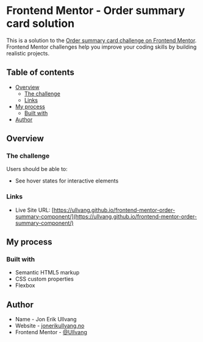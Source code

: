# Frontend Mentor - Order summary card solution

This is a solution to the [Order summary card challenge on Frontend Mentor](https://www.frontendmentor.io/challenges/order-summary-component-QlPmajDUj). Frontend Mentor challenges help you improve your coding skills by building realistic projects.

## Table of contents

- [Overview](#overview)
  - [The challenge](#the-challenge)
  - [Links](#links)
- [My process](#my-process)
  - [Built with](#built-with)
- [Author](#author)

## Overview

### The challenge

Users should be able to:

- See hover states for interactive elements

### Links

- Live Site URL: [https://ullvang.github.io/frontend-mentor-order-summary-component/](https://ullvang.github.io/frontend-mentor-order-summary-component/)

## My process

### Built with

- Semantic HTML5 markup
- CSS custom properties
- Flexbox

## Author

- Name - Jon Erik Ullvang
- Website - [jonerikullvang.no](https://jonerikullvang.no)
- Frontend Mentor - [@Ullvang](https://www.frontendmentor.io/profile/Ullvang)
